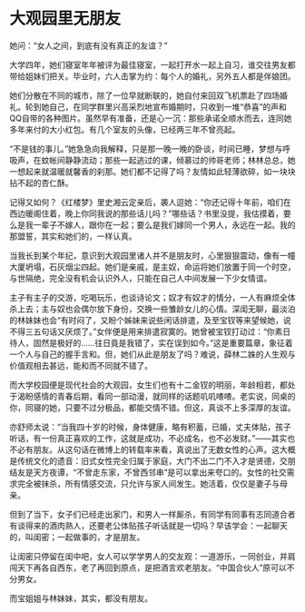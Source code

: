 # 大观园里无朋友

她问：“女人之间，到底有没有真正的友谊？” 

大学四年，她们寝室年年被评为最佳寝室，一起打开水一起上自习，谁交往男友都带给姐妹们把关。毕业时，六人击掌为约：每个人的婚礼，另外五人都是伴娘团。 

她们分散在不同的城市，除了一位早就断联的，她自付来回双飞机票赴了四场婚礼。轮到她自己，在同学群里兴高采烈地宣布婚期时，只收到一堆“恭喜”的声和QQ自带的各种图片。虽然早有准备，还是心一沉：那些承诺全顺水而去，连同她多年来付的大小红包。有几个室友的头像，已经两三年不曾亮起。 

“不是钱的事儿。”她急急向我解释，只是那一晚一晚的卧谈，时间已睡，梦想与呼吸声，在蚊帐间静静流动；那些一起逃过的课，倾慕过的帅哥老师；林林总总，她一想起来就温暖就馨香的刹那。她们都不记得了吗？友情如此轻薄欲碎，如一块块拈不起的杏仁酥。 

记得又如何？《红楼梦》里史湘云定亲后，袭人逗她：“你还记得十年前，咱们在西边暖阁住着，晚上你同我说的那些话儿吗？”哪些话？书里没提，我估摸着，要么是我一辈子不嫁人，跟你在一起；要么是我们嫁同一个男人，永远在一起。我的那盟誓，其实和她们的，一样认真。 

当我长到某个年纪，意识到大观园里诸人并不是朋友时，心里狠狠震动，像有一幢大厦坍塌，石灰烟尘四起。她们是亲戚，是主奴，命运将她们放置于同一个时空，与世隔绝，完全没有机会认识外人，只能在自己人中间发展一下少女情谊。 

主子有主子的交游，吃喝玩乐，也谈诗论文；奴才有奴才的情分，一人有麻烦全体杀上去；主与奴也会偶尔放下身份，交换一些雏龄女儿的心情。深闺无聊，最淡泊的林妹妹也会“有时闷了，又盼个姊妹来说些闲话排遣，及至宝钗等来望候她，说不得三五句话又厌烦了。”女伴便是用来排遣寂寞的。她曾被宝钗打动过：“你素日待人，固然是极好的……往日竟是我错了，实在误到如今。”这是重要篇章，象征着一个人与自己的握手言和。但，她们从此是朋友了吗？难说，薛林二姝的人生观与价值观相去甚远，能和而不同就不错了。 

而大学校园便是现代社会的大观园，女生们也有十二金钗的明丽，年龄相若，都处于渴盼感情的青春后期，看同一部动漫，就同样的话题叽叽喳喳。老实说，同桌的你，同寝的她，只要不过分极品，都能交情不错。但这，真谈不上多深厚的友谊。 

亦舒师太说：“当我四十岁的时候，身体健康，略有积蓄，已婚，丈夫体贴，孩子听话，有一份真正喜欢的工作，这就是成功，不必成名，也不必发财。”——其实也不必有朋友。从这句话在微博上的转载率来看，真说出了无数女性的心声。这大概是传统文化的遗音：旧式女性完全归属于家庭，大门不出二门不入才是贤德，交朋结友是天方夜谭，“不曾走东家，不曾西邻串”是可以拿出来夸口的。女性的社交需求完全被抹杀，所有情感交流，只允许与家人间发生。她活着，仅仅是妻子与母亲。 

但到了当下，女子们已经走出家门，和男人一样厮杀，有同学有同事有志同道合者有谈得来的酒肉熟人，还要老公体贴孩子听话就是一切吗？早该学会：一起聊天的，叫闺密；一起做事的，才是朋友。 

让闺密只停留在闺中吧，女人可以学学男人的交友观：一道游乐，一同创业，并肩闯天下再各自西东，老了再回到原点，是把酒言欢老朋友。“中国合伙人”原可以不分男女。 

而宝姐姐与林妹妹，其实，都没有朋友。